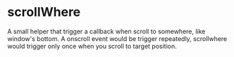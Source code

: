 # scrollWhere
A small helper that trigger a callback when scroll to somewhere, like window's bottom.
A onscroll event would be trigger repeatedly, scrollwhere would trigger only once when you scroll to target position. 
